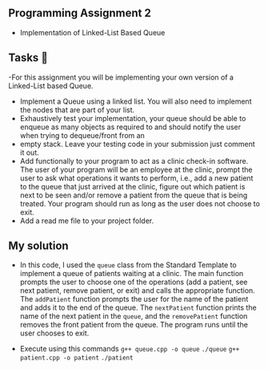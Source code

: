 ## Programming Assignment 2
- Implementation of Linked-List Based Queue

## Tasks :page_with_curl:

-For this assignment you will be implementing your own version of a Linked-List based Queue.
- Implement a Queue using a linked list. You will also need to implement the nodes that
are part of your list.
- Exhaustively test your implementation, your queue should be able to enqueue as many
objects as required to and should notify the user when trying to dequeue/front from an
- empty stack. Leave your testing code in your submission just comment it out.
- Add functionally to your program to act as a clinic check-in software. The user of your
program will be an employee at the clinic, prompt the user to ask what operations it
wants to perform, i.e., add a new patient to the queue that just arrived at the clinic, figure
out which patient is next to be seen and/or remove a patient from the queue that is being
treated. Your program should run as long as the user does not choose to exit.
- Add a read me file to your project folder.

## My solution
- In this code, I used the `queue` class from the Standard Template to implement a queue of patients waiting at a clinic. The main function prompts the user to choose one of the operations (add a patient, see next patient, remove patient, or exit) and calls the appropriate function. The `addPatient` function prompts the user for the name of the patient and adds it to the end of the queue. The `nextPatient` function prints the name of the next patient in the `queue`, and the `removePatient` function removes the front patient from the queue. The program runs until the user chooses to exit.

- Execute using this commands 
`g++ queue.cpp -o queue`
`./queue`
`g++ patient.cpp -o patient`
`./patient`
